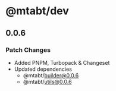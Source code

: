 # @mtabt/dev

## 0.0.6

### Patch Changes

- Added PNPM, Turbopack & Changeset
- Updated dependencies
  - @mtabt/builder@0.0.6
  - @mtabt/utils@0.0.6
